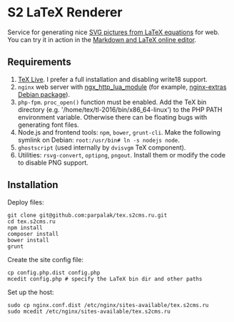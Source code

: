 # S2 LaTeX Renderer

Service for generating nice [SVG pictures from LaTeX equations](https://tex.s2cms.com/) for web. You can try it in action in the [Markdown and LaTeX online editor](https://upmath.me).

## Requirements

1. [TeX Live](https://www.tug.org/texlive/quickinstall.html). I prefer a full installation and disabling write18 support.
2. `nginx` web server with [ngx_http_lua_module](https://github.com/openresty/lua-nginx-module) (for example, [nginx-extras Debian package](https://packages.debian.org/search?searchon=names&keywords=nginx-extras)).
3. `php-fpm`. `proc_open()` function must be enabled. Add the TeX bin directory (e.g. '/home/tex/tl-2016/bin/x86_64-linux') to the PHP PATH environment variable. Otherwise there can be floating bugs with generating font files.
4. Node.js and frontend tools: `npm`, `bower`, `grunt-cli`. Make the following symlink on Debian: `root:/usr/bin# ln -s nodejs node`.
5. `ghostscript` (used internally by `dvisvgm` TeX component).
6. Utilities: `rsvg-convert`, `optipng`, `pngout`. Install them or modify the code to disable PNG support.

## Installation

Deploy files:

```
git clone git@github.com:parpalak/tex.s2cms.ru.git
cd tex.s2cms.ru
npm install
composer install
bower install
grunt
```

Create the site config file:

```
cp config.php.dist config.php
mcedit config.php # specify the LaTeX bin dir and other paths
```

Set up the host:

```
sudo cp nginx.conf.dist /etc/nginx/sites-available/tex.s2cms.ru
sudo mcedit /etc/nginx/sites-available/tex.s2cms.ru
```
